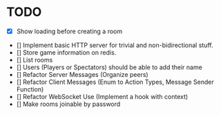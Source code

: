 # TODO

- [x] Show loading before creating a room
- [] Implement basic HTTP server for trivial and non-bidirectional stuff.
- [] Store game information on redis.
- [] List rooms
- [] Users (Players or Spectators) should be able to add their name
- [] Refactor Server Messages (Organize peers)
- [] Refactor Client Messages (Enum to Action Types, Message Sender Function)
- [] Refactor WebSocket Use (Implement a hook with context)
- [] Make rooms joinable by password